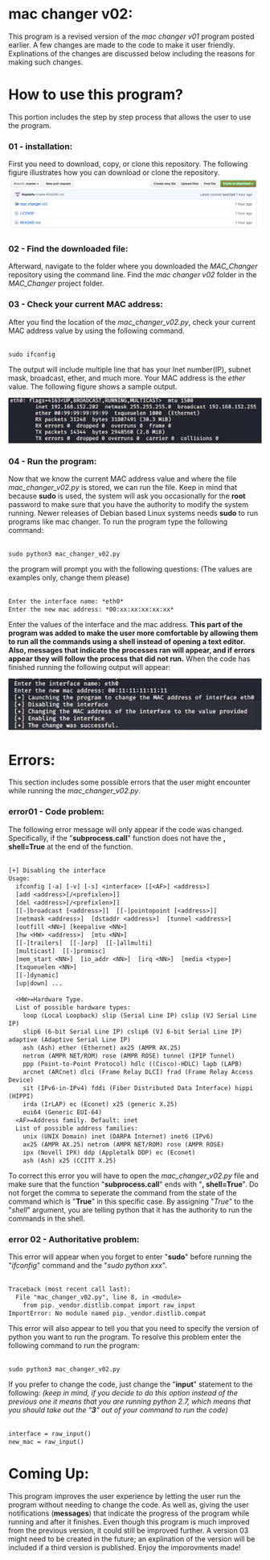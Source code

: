 # mac changer v02:
This program is a revised version of the *mac changer v01* program posted earlier. A few changes are made to the code to make it user friendly. Explinations of the changes are discussed below including the reasons for making such changes.

# How to use this program?
This portion includes the step by step process that allows the user to use the program.

### 01 - installation:
First you need to download, copy, or clone this repository. The following figure illustrates how you can download or clone the repository. <br/> 
![](https://github.com/MajdaMu/MAC_Changer/blob/master/mac%20changer%20v02/images/download.png)

### 02 - Find the downloaded file:
Afterward, navigate to the folder where you downloaded the *MAC_Changer* repository using the command line. Find the *mac changer v02* folder in the *MAC_Changer* project folder.

### 03 - Check your current MAC address:
After you find the location of the *mac_changer_v02.py*, check your current MAC address value by using the following command.<br/>
```

sudo ifconfig

```
The output will include multiple line that has your Inet number(IP), subnet mask, broadcast, ether, and much more. Your MAC address is the *ether* value. The following figure shows a sample output. <br/>

![](https://github.com/MajdaMu/MAC_Changer/blob/master/mac%20changer%20v02/images/current-mac.png)

### 04 - Run the program:
Now that we know the current MAC address value and where the file *mac_changer_v02.py* is stored, we can run the file. Keep in mind that because **sudo** is used, the system will ask you occasionally for the **root** password to make sure that you have the authority to modify the system running. Newer releases of Debian based Linux systems needs **sudo** to run programs like mac changer. To run the program type the following command:<br/>

```

sudo python3 mac_changer_v02.py

```

the program will prompt you with the following questions: (The values are examples only, change them please) <br/>

```

Enter the interface name: *eth0*
Enter the new mac address: *00:xx:xx:xx:xx:xx*

```

Enter the values of the interface and the mac address. **This part of the program was added to make the user more comfortable by allowing them to run all the commands using a shell instead of opening a text editor. Also, messages that indicate the processes ran will appear, and if errors appear they will follow the process that did not run.** When the code has finished running the following output will appear: <br/>

![](https://github.com/MajdaMu/MAC_Changer/blob/master/mac%20changer%20v02/images/mac-changer-output.png)

# Errors:
This section includes some possible errors that the user might encounter while running the *mac_changer_v02.py*.

### error01 - Code problem:
The following error message will only appear if the code was changed. Specifically, if the "**subprocess.call**" function does not have the **, shell=True** at the end of the function. 

```

[+] Disabling the interface
Usage:
  ifconfig [-a] [-v] [-s] <interface> [[<AF>] <address>]
  [add <address>[/<prefixlen>]]
  [del <address>[/<prefixlen>]]
  [[-]broadcast [<address>]]  [[-]pointopoint [<address>]]
  [netmask <address>]  [dstaddr <address>]  [tunnel <address>]
  [outfill <NN>] [keepalive <NN>]
  [hw <HW> <address>]  [mtu <NN>]
  [[-]trailers]  [[-]arp]  [[-]allmulti]
  [multicast]  [[-]promisc]
  [mem_start <NN>]  [io_addr <NN>]  [irq <NN>]  [media <type>]
  [txqueuelen <NN>]
  [[-]dynamic]
  [up|down] ...

  <HW>=Hardware Type.
  List of possible hardware types:
    loop (Local Loopback) slip (Serial Line IP) cslip (VJ Serial Line IP) 
    slip6 (6-bit Serial Line IP) cslip6 (VJ 6-bit Serial Line IP) adaptive (Adaptive Serial Line IP) 
    ash (Ash) ether (Ethernet) ax25 (AMPR AX.25) 
    netrom (AMPR NET/ROM) rose (AMPR ROSE) tunnel (IPIP Tunnel) 
    ppp (Point-to-Point Protocol) hdlc ((Cisco)-HDLC) lapb (LAPB) 
    arcnet (ARCnet) dlci (Frame Relay DLCI) frad (Frame Relay Access Device) 
    sit (IPv6-in-IPv4) fddi (Fiber Distributed Data Interface) hippi (HIPPI) 
    irda (IrLAP) ec (Econet) x25 (generic X.25) 
    eui64 (Generic EUI-64) 
  <AF>=Address family. Default: inet
  List of possible address families:
    unix (UNIX Domain) inet (DARPA Internet) inet6 (IPv6) 
    ax25 (AMPR AX.25) netrom (AMPR NET/ROM) rose (AMPR ROSE) 
    ipx (Novell IPX) ddp (Appletalk DDP) ec (Econet) 
    ash (Ash) x25 (CCITT X.25) 

```
To correct this error you will have to open the *mac_changer_v02.py* file and make sure that the function "**subprocess.call**" ends with "**, shell=True**". Do not forget the comma to seperate the command from the state of the command which is "**True**" in this specific case. By assigning "*True*" to the "*shell*" argument, you are telling python that it has the authority to run the commands in the shell. <br/>

### error 02 - Authoritative problem:
This error will appear when you forget to enter "**sudo**" before running the "*ifconfig*" command and the "*sudo python xxx*". <br/>
```

Traceback (most recent call last):
  File "mac_changer_v02.py", line 8, in <module>
    from pip._vendor.distlib.compat import raw_input
ImportError: No module named pip._vendor.distlib.compat

```
This error will also appear to tell you that you need to specify the version of python you want to run the program. To resolve this problem enter the following command to run the program:<br/>

```

sudo python3 mac_changer_v02.py

```
If you prefer to change the code, just change the "**input**" statement to the following: *(keep in mind, if you decide to do this option instead of the previous one it means that you are running python 2.7, which means that you should take out the "**3**" out of your command to run the code)* <br/>
```

interface = raw_input()
new_mac = raw_input()

```
# Coming Up:
This program improves the user experience by letting the user run the program without needing to change the code. As well as, giving the user notifications (**messages**) that indicate the progress of the program while running and after it finishes. Even though this program is much improved from the previous version, it could still be improved further. A version 03 might need to be created in the future; an explination of the version will be included if a third version is published. Enjoy the imporovments made! 

